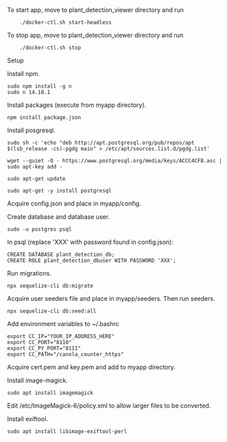 To start app, move to plant_detection_viewer directory and run
```
    ./docker-ctl.sh start-headless
```

To stop app, move to plant_detection_viewer directory and run
```
    ./docker-ctl.sh stop
```



Setup

Install npm.
```
sudo npm install -g n
sudo n 14.18.1
```

Install packages (execute from myapp directory).
```
npm install package.json
```

Install posgresql.
```
sudo sh -c 'echo "deb http://apt.postgresql.org/pub/repos/apt $(lsb_release -cs)-pgdg main" > /etc/apt/sources.list.d/pgdg.list'

wget --quiet -O - https://www.postgresql.org/media/keys/ACCC4CF8.asc | sudo apt-key add -

sudo apt-get update

sudo apt-get -y install postgresql
```

Acquire config.json and place in myapp/config.

Create database and database user.
```
sudo -u postgres psql
```
In psql (replace 'XXX' with password found in config.json):
```
CREATE DATABASE plant_detection_db;
CREATE ROLE plant_detection_dbuser WITH PASSWORD 'XXX';
```

Run migrations.
```
npx sequelize-cli db:migrate
```

Acquire user seeders file and place in myapp/seeders. Then run seeders.
```
npx sequelize-cli db:seed:all
```


Add environment variables to ~/.bashrc
```
export CC_IP="YOUR_IP_ADDRESS_HERE"
export CC_PORT="8110"
export CC_PY_PORT="8111"
export CC_PATH="/canola_counter_https"
```


Acquire cert.pem and key.pem and add to myapp directory.

Install image-magick.
```
sudo apt install imagemagick
```

Edit /etc/ImageMagick-6/policy.xml to allow larger files to be converted.
<policy domain="resource" name="disk" value="10GiB"/>


Install exiftool.
```
sudo apt install libimage-exiftool-perl
```